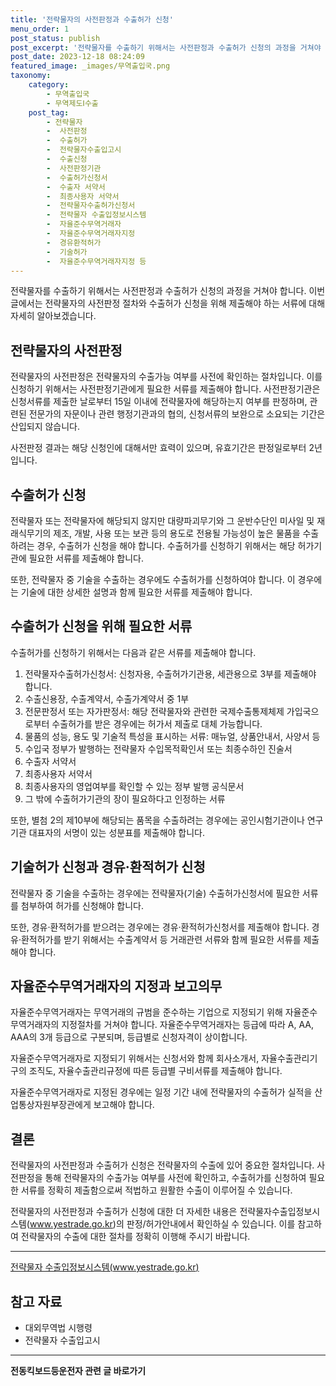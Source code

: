 ```yaml
---
title: '전략물자의 사전판정과 수출허가 신청'
menu_order: 1
post_status: publish
post_excerpt: '전략물자를 수출하기 위해서는 사전판정과 수출허가 신청의 과정을 거쳐야 합니다. 이번 글에서는 전략물자의 사전판정 절차와 수출허가 신청을 위해 제출해야 하는 서류에 대해 자세히 알아보겠습니다.'
post_date: 2023-12-18 08:24:09
featured_image: _images/무역출입국.png
taxonomy:
    category:
        - 무역출입국
        - 무역제도Ⅰ수출
    post_tag:
        - 전략물자
        -  사전판정
        -  수출허가
        -  전략물자수출입고시
        -  수출신청
        -  사전판정기관
        -  수출허가신청서
        -  수출자 서약서
        -  최종사용자 서약서
        -  전략물자수출허가신청서
        -  전략물자 수출입정보시스템
        -  자율준수무역거래자
        -  자율준수무역거래자지정
        -  경유환적허가
        -  기술허가
        -  자율준수무역거래자지정 등
---
```



전략물자를 수출하기 위해서는 사전판정과 수출허가 신청의 과정을 거쳐야 합니다. 이번 글에서는 전략물자의 사전판정 절차와 수출허가 신청을 위해 제출해야 하는 서류에 대해 자세히 알아보겠습니다.

## 전략물자의 사전판정

전략물자의 사전판정은 전략물자의 수출가능 여부를 사전에 확인하는 절차입니다. 이를 신청하기 위해서는 사전판정기관에게 필요한 서류를 제출해야 합니다. 사전판정기관은 신청서류를 제출한 날로부터 15일 이내에 전략물자에 해당하는지 여부를 판정하며, 관련된 전문가의 자문이나 관련 행정기관과의 협의, 신청서류의 보완으로 소요되는 기간은 산입되지 않습니다.

사전판정 결과는 해당 신청인에 대해서만 효력이 있으며, 유효기간은 판정일로부터 2년입니다.

## 수출허가 신청

전략물자 또는 전략물자에 해당되지 않지만 대량파괴무기와 그 운반수단인 미사일 및 재래식무기의 제조, 개발, 사용 또는 보관 등의 용도로 전용될 가능성이 높은 물품을 수출하려는 경우, 수출허가 신청을 해야 합니다. 수출허가를 신청하기 위해서는 해당 허가기관에 필요한 서류를 제출해야 합니다.

또한, 전략물자 중 기술을 수출하는 경우에도 수출허가를 신청하여야 합니다. 이 경우에는 기술에 대한 상세한 설명과 함께 필요한 서류를 제출해야 합니다.

## 수출허가 신청을 위해 필요한 서류

수출허가를 신청하기 위해서는 다음과 같은 서류를 제출해야 합니다.

1. 전략물자수출허가신청서: 신청자용, 수출허가기관용, 세관용으로 3부를 제출해야 합니다.
2. 수출신용장, 수출계약서, 수출가계약서 중 1부
3. 전문판정서 또는 자가판정서: 해당 전략물자와 관련한 국제수출통제체제 가입국으로부터 수출허가를 받은 경우에는 허가서 제출로 대체 가능합니다.
4. 물품의 성능, 용도 및 기술적 특성을 표시하는 서류: 매뉴얼, 상품안내서, 사양서 등
5. 수입국 정부가 발행하는 전략물자 수입목적확인서 또는 최종수하인 진술서
6. 수출자 서약서
7. 최종사용자 서약서
8. 최종사용자의 영업여부를 확인할 수 있는 정부 발행 공식문서
9. 그 밖에 수출허가기관의 장이 필요하다고 인정하는 서류

또한, 별첨 2의 제10부에 해당되는 품목을 수출하려는 경우에는 공인시험기관이나 연구기관 대표자의 서명이 있는 성분표를 제출해야 합니다.

## 기술허가 신청과 경유·환적허가 신청

전략물자 중 기술을 수출하는 경우에는 전략물자(기술) 수출허가신청서에 필요한 서류를 첨부하여 허가를 신청해야 합니다.

또한, 경유·환적허가를 받으려는 경우에는 경유·환적허가신청서를 제출해야 합니다. 경유·환적허가를 받기 위해서는 수출계약서 등 거래관련 서류와 함께 필요한 서류를 제출해야 합니다.

## 자율준수무역거래자의 지정과 보고의무

자율준수무역거래자는 무역거래의 규범을 준수하는 기업으로 지정되기 위해 자율준수무역거래자의 지정절차를 거쳐야 합니다. 자율준수무역거래자는 등급에 따라 A, AA, AAA의 3개 등급으로 구분되며, 등급별로 신청자격이 상이합니다.

자율준수무역거래자로 지정되기 위해서는 신청서와 함께 회사소개서, 자율수출관리기구의 조직도, 자율수출관리규정에 따른 등급별 구비서류를 제출해야 합니다.

자율준수무역거래자로 지정된 경우에는 일정 기간 내에 전략물자의 수출허가 실적을 산업통상자원부장관에게 보고해야 합니다.

## 결론

전략물자의 사전판정과 수출허가 신청은 전략물자의 수출에 있어 중요한 절차입니다. 사전판정을 통해 전략물자의 수출가능 여부를 사전에 확인하고, 수출허가를 신청하여 필요한 서류를 정확히 제출함으로써 적법하고 원활한 수출이 이루어질 수 있습니다.

전략물자의 사전판정과 수출허가 신청에 대한 더 자세한 내용은 전략물자수출입정보시스템(www.yestrade.go.kr)의 판정/허가안내에서 확인하실 수 있습니다. 이를 참고하여 전략물자의 수출에 대한 절차를 정확히 이행해 주시기 바랍니다.

---
[전략물자 수출입정보시스템(www.yestrade.go.kr)](www.yestrade.go.kr)

## 참고 자료
- 대외무역법 시행령
- 전략물자 수출입고시
<!-- wp:separator -->
<hr class="wp-block-separator has-alpha-channel-opacity"/>
<!-- /wp:separator -->

<!-- wp:group {"backgroundColor":"base","layout":{"type":"constrained"}} -->
<div class="wp-block-group has-base-background-color has-background"><!-- wp:paragraph {"align":"center","fontSize":"medium"} -->
<p class="has-text-align-center has-large-font-size"><strong>전동킥보드등운전자 관련 글 바로가기</strong></p>
<!-- /wp:paragraph -->


<!-- wp:latest-posts
{"categories":[{"id":1824,"count":19,"description":"","link":"https://uknowlaw.com/category/%ec%a0%84%eb%8f%99%ed%82%a5%eb%b3%b4%eb%93%9c%eb%93%b1%ec%9a%b4%ec%a0%84%ec%9e%90/","name":"전동킥보드등운전자","slug":"전동킥보드등운전자","taxonomy":"category","parent":0,"meta":[],"_links":{"self":[{"href":"https://uknowlaw.com/wp-json/wp/v2/categories/1824"}],"collection":[{"href":"https://uknowlaw.com/wp-json/wp/v2/categories"}],"about":[{"href":"https://uknowlaw.com/wp-json/wp/v2/taxonomies/category"}],"wp:post_type":[{"href":"https://uknowlaw.com/wp-json/wp/v2/posts?categories=1824"}],"curies":[{"name":"wp","href":"https://api.w.org/{rel}","templated":true}]}}],"postsToShow":100,"excerptLength":28,"postLayout":"grid","columns":2,"featuredImageAlign":"left","featuredImageSizeSlug":"large","fontSize":"small"} /--></div>
<!-- /wp:group -->
